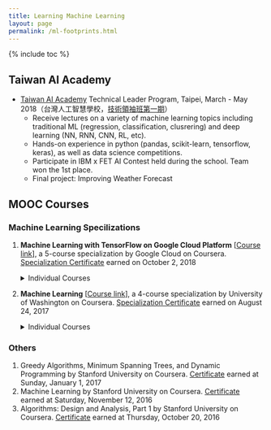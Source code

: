 ```yaml
---
title: Learning Machine Learning 
layout: page
permalink: /ml-footprints.html
---
```


{% include toc %}


## Taiwan AI Academy 

* [Taiwan AI Academy](http://aiacademy.tw/) Technical Leader Program, Taipei, March - May 2018（台灣人工智慧學校，[技術領袖班第一期](http://aiacademy.tw/admission-tech-tp1/)）
    * Receive lectures on a variety of machine learning topics including traditional ML (regression, classification, clusrering) and deep learning (NN, RNN, CNN, RL, etc).
    * Hands-on experience in python (pandas, scikit-learn, tensorflow, keras), as well as data science competitions.
    * Participate in IBM x FET AI Contest held during the school. Team won the 1st place.
    * Final project: Improving Weather Forecast  


## MOOC Courses  

### Machine Learning Specilizations 

1. **Machine Learning with TensorFlow on Google Cloud Platform** [[Course link](https://www.coursera.org/specializations/machine-learning-tensorflow-gcp)], a 5-course specialization by Google Cloud on Coursera. [Specialization Certificate](https://www.coursera.org/account/accomplishments/specialization/certificate/7CTTU5FXTDJR) earned on October 2, 2018 
    <details> 
    <summary> Individual Courses </summary>
    <ol>
    <li>How Google does Machine Learning </li>
    <li>Launching into Machine Learning </li>
    <li>Intro to TensorFlow </li>
    <li>Feature Engineering </li>
    <li>Art and Science of Machine Learning </li>
    </ol>
    &emsp;&ensp;[<a href="https://www.coursera.org/account/accomplishments/specialization/7CTTU5FXTDJR">Certificates to all courses</a>]    
    </details>
    
2. **Machine Learning** [[Course link](https://www.coursera.org/specializations/machine-learning)], a 4-course specialization by University of Washington on Coursera. [Specialization Certificate](https://www.coursera.org/account/accomplishments/specialization/certificate/MJC2V5U32NXX) earned on August 24, 2017
    <details> 
    <summary> Individual Courses </summary>
    <ol>
    <li>Machine Learning Foundations: A Case Study Approach </li>
    <li>Machine Learning: Regression </li>
    <li>Machine Learning: Classification </li>
    <li>Machine Learning: Clustering & Retrieval</li>
    </ol>
     &emsp;&ensp;[<a href="https://www.coursera.org/account/accomplishments/specialization/MJC2V5U32NXX">Certificates to all courses</a>]    
     </details>

### Others

1. Greedy Algorithms, Minimum Spanning Trees, and Dynamic Programming by Stanford University on Coursera. [Certificate](https://www.coursera.org/account/accomplishments/certificate/V5YHK8Z22HE6) earned at Sunday, January 1, 2017
2. Machine Learning by Stanford University on Coursera. [Certificate](https://www.coursera.org/account/accomplishments/certificate/6RWXV3T7UGQH) earned at Saturday, November 12, 2016
3. Algorithms: Design and Analysis, Part 1 by Stanford University on Coursera. [Certificate](https://www.coursera.org/account/accomplishments/certificate/WS5QK4RPY375) earned at Thursday, October 20, 2016
 